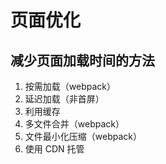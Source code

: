 # 页面优化

## 减少页面加载时间的方法

1. 按需加载（webpack）
2. 延迟加载（非首屏）
3. 利用缓存
4. 多文件合并（webpack）
5. 文件最小化压缩（webpack）
6. 使用 CDN 托管
